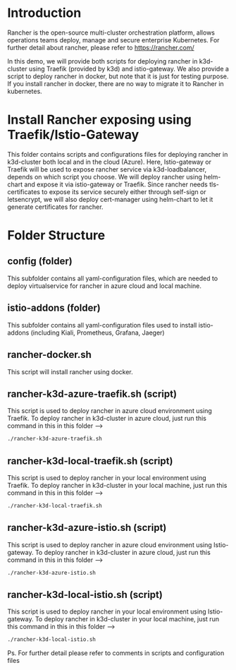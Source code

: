# Introduction
Rancher is the open-source multi-cluster orchestration platform, allows operations teams deploy, manage and secure enterprise Kubernetes. For further detail about rancher, please refer to https://rancher.com/

In this demo, we will provide both scripts for deploying rancher in k3d-cluster using Traefik (provided by k3d) and istio-gateway. We also provide a script to deploy rancher in docker, but note that it is just for testing purpose. If you install rancher in docker, there are no way to migrate it to Rancher in kubernetes.

# Install Rancher exposing using Traefik/Istio-Gateway
This folder contains scripts and configurations files for deploying rancher in k3d-cluster both local and in the cloud (Azure). Here, Istio-gateway or Traefik will be used to expose rancher service via k3d-loadbalancer, depends on which script you choose. We will deploy rancher using helm-chart and expose it via istio-gateway or Traefik. Since rancher needs tls-certificates to expose its service securely either through self-sign or letsencrypt, we will also deploy cert-manager using helm-chart to let it generate certificates for rancher.

# Folder Structure
## config (folder)
This subfolder contains all yaml-configuration files, which are needed to deploy virtualservice for rancher in azure cloud and local machine.

## istio-addons (folder)
This subfolder contains all yaml-configuration files used to install istio-addons (including Kiali, Prometheus, Grafana, Jaeger)

## rancher-docker.sh
This script will install rancher using docker. 

## rancher-k3d-azure-traefik.sh (script)
This script is used to deploy rancher in azure cloud environment using Traefik. 
To deploy rancher in k3d-cluster in azure cloud, just run this command in this in this folder -->

```bash
./rancher-k3d-azure-traefik.sh
```

## rancher-k3d-local-traefik.sh (script)
This script is used to deploy rancher in your local environment using Traefik.
To deploy rancher in k3d-cluster in your local machine, just run this command in this in this folder -->

```bash
./rancher-k3d-local-traefik.sh
```

## rancher-k3d-azure-istio.sh (script)
This script is used to deploy rancher in azure cloud environment using Istio-gateway. 
To deploy rancher in k3d-cluster in azure cloud, just run this command in this in this folder -->

```bash
./rancher-k3d-azure-istio.sh
```

## rancher-k3d-local-istio.sh (script)
This script is used to deploy rancher in your local environment using Istio-gateway.
To deploy rancher in k3d-cluster in your local machine, just run this command in this in this folder -->

```bash
./rancher-k3d-local-istio.sh
```

Ps. For further detail please refer to comments in scripts and configuration files